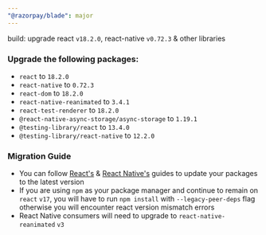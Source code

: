 ```yaml
---
"@razorpay/blade": major
---
```


build: upgrade react `v18.2.0`, react-native `v0.72.3` & other libraries

### Upgrade the following packages:
- `react` to `18.2.0`
- `react-native` to `0.72.3`
- `react-dom` to `18.2.0`
- `react-native-reanimated` to `3.4.1`
- `react-test-renderer` to  `18.2.0`
- `@react-native-async-storage/async-storage` to `1.19.1`
- `@testing-library/react` to `13.4.0`
- `@testing-library/react-native` to `12.2.0`

### Migration Guide
- You can follow [React's](https://react.dev/blog/2022/03/08/react-18-upgrade-guide) & [React Native's](https://react-native-community.github.io/upgrade-helper/?from=0.66.5&to=0.72.3) guides to update your packages to the latest version
- If you are using `npm` as your package manager and continue to remain on `react` `v17`, you will have to run `npm install` with `--legacy-peer-deps` flag otherwise you will encounter react version mismatch errors
- React Native consumers will need to upgrade to `react-native-reanimated` `v3`

